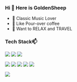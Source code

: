### Hi 👋 Here is GoldenSheep

<ul>
 <li> 🔭 Classic Music Lover
 <li> 🤔 Like Pour-over coffee 
 <li> 🌱 Want to RELAX and TRAVEL
</ul>
<div align="left">
  <p></p>
  <h3 align="left">Tech Stack📫</h3>
  <img src="https://img.shields.io/badge/Golang-00ADD8?style=for-the-badge&logo=go"/>
  <img src="https://img.shields.io/badge/C-00599C?style=for-the-badge&logo=c"/>
  <img src="https://img.shields.io/badge/Javascript-F7DF1E?style=for-the-badge&logo=javascript&logoColor=black"/>
  <p></p>
  <img src="https://img.shields.io/badge/Python-3776AB?style=for-the-badge&logo=python&logoColor=white"/>
  <img src="https://img.shields.io/badge/Rust-000000?style=for-the-badge&logo=rust&logoColor=white"/>
  <img src="https://img.shields.io/badge/HTML5-E34F26?style=for-the-badge&logo=html5&logoColor=white"/>
  <img src="https://img.shields.io/badge/CSS3-1572B6?style=for-the-badge&logo=css3"/>
  <img src="https://img.shields.io/badge/Node.js-339933?style=for-the-badge&logo=node.js&logoColor=white"/>
</div>
 
 <p></p>
 <div>
  <img  src='https://github-readme-stats.vercel.app/api?username=GoldenSheep402&count_private=true&layout=compact&show_icons=true&theme=tokyonight&include_all_commits=true'/>
<!--   <img  src="https://github-readme-stats.vercel.app/api/top-langs/?username=goldensheep402&layout=compact&langs_count=10&exclude_repo=risc-v-roam&theme=dracula" /> -->
</div>

